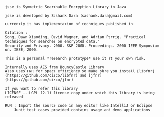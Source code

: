 
	jsse is Symmetric Searchable Encryption Library in Java

	jsse is developed by Sashank Dara (sashank.dara@gmail.com)

	Currently it has implementation of techniques published in

 	Citation : 
	Song, Dawn Xiaoding, David Wagner, and Adrian Perrig. "Practical techniques for searches on encrypted data." 
	Security and Privacy, 2000. S&P 2000. Proceedings. 2000 IEEE Symposium on. IEEE, 2000.

	This is a personal *research prototype* use it at your own risk.

	Internally uses AES from BouncyCastle Library
	Also uses FNR for space efficiency so make sure you install [libfnr] (https://github.com/cisco/libfnr) and [jfnr] (https://github.com/cisco/jfnr)

	If you want to refer this library 
  	LICENSE -- LGPL (2.1) license copy under which this library is being released

  	RUN : Import the source code in any editor like IntelliJ or Eclipse
        Junit test cases provided contains usage and demo applications

